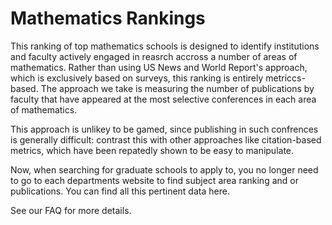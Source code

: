 # Mathematics Rankings
This ranking of top mathematics schools is designed to identify institutions and faculty actively engaged in reasrch accross a number of areas of mathematics. Rather than using US News and World Report's approach, which is exclusively based on surveys, this ranking is entirely metriccs-based. The approach we take is measuring the number of publications by faculty that have appeared at the most selective conferences in each area of mathematics.

This approach is unlikey to be gamed, since publishing in such confrences is generally difficult: contrast this with other approaches like citation-based metrics, which have been repatedly shown to be easy to manipulate.

Now, when searching for graduate schools to apply to, you no longer need to go to each departments website to find subject area ranking and or publications. You can find all this pertinent data here.

See our FAQ for more details.
